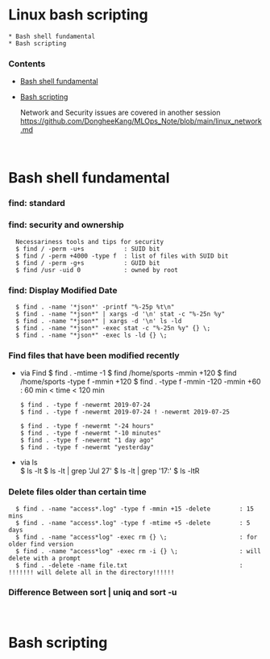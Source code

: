 # Linux bash scripting
    * Bash shell fundamental 
    * Bash scripting

### Contents
  * [Bash shell fundamental](#Shell)  
  * [Bash scripting](#Scripting)

    Network and Security issues are covered in another session
    https://github.com/DongheeKang/MLOps_Note/blob/main/linux_network.md

<br/><a name="Shell"></a>

# Bash shell fundamental


### find: standard
### find: security and ownership

      Necessariness tools and tips for security
      $ find / -perm -u+s           : SUID bit
      $ find / -perm +4000 -type f  : list of files with SUID bit
      $ find / -perm -g+s           : GUID bit
      $ find /usr -uid 0            : owned by root

### find: Display Modified Date
      $ find . -name '*json*' -printf "%-25p %t\n"
      $ find . -name "*json*" | xargs -d '\n' stat -c "%-25n %y"
      $ find . -name "*json*" | xargs -d '\n' ls -ld
      $ find . -name "*json*" -exec stat -c "%-25n %y" {} \;
      $ find . -name "*json*" -exec ls -ld {} \;

### Find files that have been modified recently
* via Find
      $ find . -mtime -1
      $ find /home/sports -mmin +120
      $ find /home/sports -type f -mmin +120
      $ find . -type f -mmin -120 -mmin +60        : 60 min < time < 120 min

      $ find . -type f -newermt 2019-07-24
      $ find . -type f -newermt 2019-07-24 ! -newermt 2019-07-25

      $ find . -type f -newermt "-24 hours" 
      $ find . -type f -newermt "-10 minutes" 
      $ find . -type f -newermt "1 day ago" 
      $ find . -type f -newermt "yesterday"

* via ls  
      $ ls -lt
      $ ls -lt | grep 'Jul 27'
      $ ls -lt | grep '17:'
      $ ls -ltR

### Delete files older than certain time

      $ find . -name "access*.log" -type f -mmin +15 -delete        : 15 mins
      $ find . -name "access*.log" -type f -mtime +5 -delete        : 5 days
      $ find . -name "access*log" -exec rm {} \;                    : for older find version
      $ find . -name "access*log" -exec rm -i {} \;                 : will delete with a prompt
      $ find . -delete -name file.txt                               : !!!!!!! will delete all in the directory!!!!!!





### Difference Between sort | uniq and sort -u















<br/><a name="Scripting"></a>

# Bash scripting